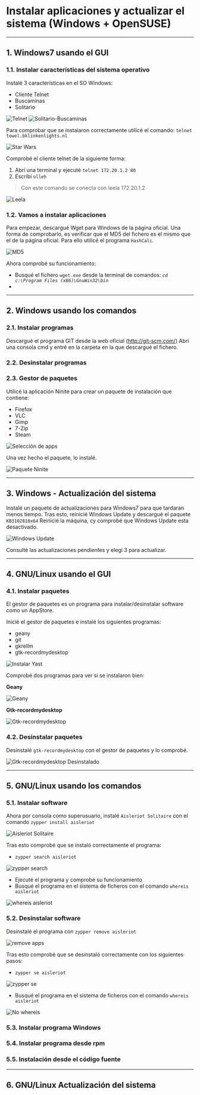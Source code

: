 
# Instalar aplicaciones y actualizar el sistema (Windows + OpenSUSE)

---

## 1. Windows7 usando el GUI

### 1.1. Instalar características del sistema operativo

Instalé 3 características en el SO Windows:

* Cliente Telnet
* Buscaminas
* Solitario

![Telnet](https://github.com/jsuabur/idp1819-jorge-suarez/blob/master/unit2/A3_Instalacion-de-software/images/telnet.png)
![Solitario-Buscaminas](https://github.com/jsuabur/idp1819-jorge-suarez/blob/master/unit2/A3_Instalacion-de-software/images/busc-sol.png)

Para comprobar que se instalaron correctamente utilicé el comando:
`telnet towel.bklinkenlights.nl`

![Star Wars](https://github.com/jsuabur/idp1819-jorge-suarez/blob/master/unit2/A3_Instalacion-de-software/images/StarWars.png)

Comprobé el cliente telnet de la siguiente forma:

1. Abrí una terminal y ejecuté `telnet 172.20.1.2 80`
2. Escribí `olleh`

> Con este comando se conecta con leela 172.20.1.2

![Leela](https://github.com/jsuabur/idp1819-jorge-suarez/blob/master/unit2/A3_Instalacion-de-software/images/olleh.png)

### 1.2. Vamos a instalar aplicaciones

Para empezar, descargué Wget para Windows de la página oficial.
Una forma de comprobarlo, es verificar que el MD5 del fichero es el mismo que el de la página oficial. Para ello utilicé el programa `HashCalc`.

![MD5](https://github.com/jsuabur/idp1819-jorge-suarez/blob/master/unit2/A3_Instalacion-de-software/images/fichero-md5.png)

Ahora comprobé su funcionamiento:

* Busqué el fichero `wget.exe` desde la terminal de comandos: *`cd c:\Program Files (x86)\GnuWin32\bin`*
*

---

## 2. Windows usando los comandos

### 2.1. Instalar programas

Descargué el programa GIT desde la web oficial (http://git-scm.com/)
Abrí una consola cmd y entré en la carpeta en la que descargué el fichero.

### 2.2. Desinstalar programas



### 2.3. Gestor de paquetes

Utilicé la aplicación Ninite para crear un paquete de instalación que contiene:

* Firefox
* VLC
* Gimp
* 7-Zip
* Steam

![Selección de apps](https://github.com/jsuabur/idp1819-jorge-suarez/blob/master/unit2/A3_Instalacion-de-software/images/apps-ninite.png)

Una vez hecho el paquete, lo instalé.

![Paquete Ninite](https://github.com/jsuabur/idp1819-jorge-suarez/blob/master/unit2/A3_Instalacion-de-software/images/pack-ninite.png)

---

## 3. Windows - Actualización del sistema

Instalé un paquete de actualizaciones para Windows7 para que tardaran menos tiempo.
Tras esto, reinicié Windows Update y descargué el paquete `KB3102810x64`
Reinicié la máquina, cy comprobé que Windows Update esta desactivado.

![Windows Update](https://github.com/jsuabur/idp1819-jorge-suarez/blob/master/unit2/A3_Instalacion-de-software/images/winupd-desact.png)

Consulté las actualizaciones pendientes y elegí 3 para actualizar.

---

## 4. GNU/Linux usando el GUI

### 4.1. Instalar paquetes

El gestor de paquetes es un programa para instalar/desinstalar software como un AppStore.

Inicié el gestor de paquetes e instalé los siguientes programas:
* geany
* git
* gkrellm
* gtk-recordmydesktop

![Instalar Yast](https://github.com/jsuabur/idp1819-jorge-suarez/blob/master/unit2/A3_Instalacion-de-software/images/inst-yast.png)

Comprobé dos programas para ver si se instalaron bien:

**Geany**

![Geany](https://github.com/jsuabur/idp1819-jorge-suarez/blob/master/unit2/A3_Instalacion-de-software/images/geany-os.png)

**Gtk-recordmydesktop**

![Gtk-recordmydesktop](https://github.com/jsuabur/idp1819-jorge-suarez/blob/master/unit2/A3_Instalacion-de-software/images/gtk-os.png)

### 4.2. Desinstalar paquetes

Desinstalé `gtk-recordmydesktop` con el gestor de paquetes y lo comprobé.

![Gtk-recordmydesktop Desinstalado](https://github.com/jsuabur/idp1819-jorge-suarez/blob/master/unit2/A3_Instalacion-de-software/images/desinst-yast.png)

---

## 5. GNU/Linux usando los comandos

### 5.1. Instalar software

Ahora por consola como superusuario, instalé `Aisleriot Solitaire` con el comando `zypper install aisleriot`

![Aisleriot Solitaire](https://github.com/jsuabur/idp1819-jorge-suarez/blob/master/unit2/A3_Instalacion-de-software/images/zypper-inst.png)

Tras esto comprobé que se instaló correctamente el programa:
* `zypper search aisleriot`

![zypper search](https://github.com/jsuabur/idp1819-jorge-suarez/blob/master/unit2/A3_Instalacion-de-software/images/zypper-search.png)

* Ejecuté el programa y comprobé su funcionamiento
* Busqué el programa en el sistema de ficheros con el comando `whereis aisleriot`

![whereis aisleriot](https://github.com/jsuabur/idp1819-jorge-suarez/blob/master/unit2/A3_Instalacion-de-software/images/whereis-app.png)

### 5.2. Desinstalar software

Desinstalé el programa con `zypper remove aisleriot`

![remove apps](https://github.com/jsuabur/idp1819-jorge-suarez/blob/master/unit2/A3_Instalacion-de-software/images/remove-apps.png)

Tras esto comprobé que se desinstaló correctamente con los siguientes pasos:
* `zypper se aisleriot`

![zypper se](https://github.com/jsuabur/idp1819-jorge-suarez/blob/master/unit2/A3_Instalacion-de-software/images/zypper-se.png)

* Busqué el programa en el sistema de ficheros con el comando `whereis aisleriot`

![No whereis](https://github.com/jsuabur/idp1819-jorge-suarez/blob/master/unit2/A3_Instalacion-de-software/images/no-whereis-app.png)



### 5.3. Instalar programa Windows



### 5.4. Instalar programa desde rpm



### 5.5. Instalación desde el código fuente



---

## 6. GNU/Linux Actualización del sistema
